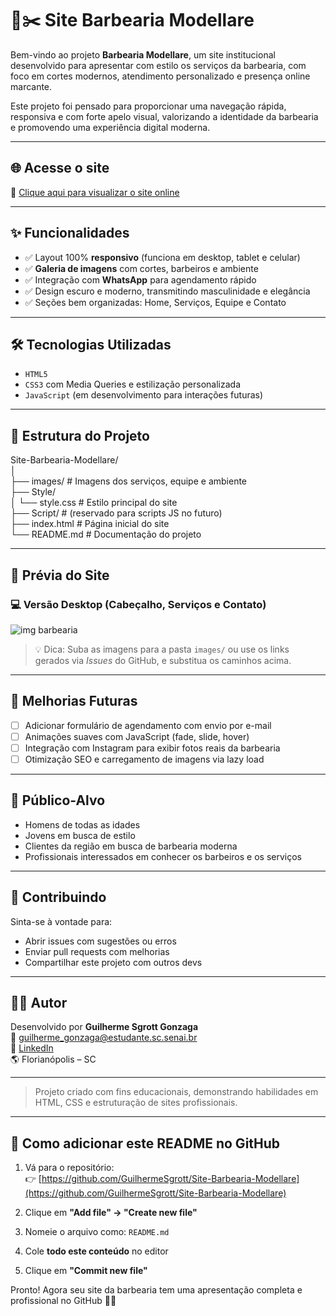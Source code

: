 # 💈✂️ Site Barbearia Modellare

Bem-vindo ao projeto **Barbearia Modellare**, um site institucional desenvolvido para apresentar com estilo os serviços da barbearia, com foco em cortes modernos, atendimento personalizado e presença online marcante.

Este projeto foi pensado para proporcionar uma navegação rápida, responsiva e com forte apelo visual, valorizando a identidade da barbearia e promovendo uma experiência digital moderna.

---

## 🌐 Acesse o site

🔗 [Clique aqui para visualizar o site online](https://guilhermesgrott.github.io/Site-Barbearia-Modellare/)

---

## ✨ Funcionalidades

- ✅ Layout 100% **responsivo** (funciona em desktop, tablet e celular)  
- ✅ **Galeria de imagens** com cortes, barbeiros e ambiente  
- ✅ Integração com **WhatsApp** para agendamento rápido  
- ✅ Design escuro e moderno, transmitindo masculinidade e elegância  
- ✅ Seções bem organizadas: Home, Serviços, Equipe e Contato

---

## 🛠️ Tecnologias Utilizadas

- `HTML5`  
- `CSS3` com Media Queries e estilização personalizada  
- `JavaScript` (em desenvolvimento para interações futuras)

---

## 📁 Estrutura do Projeto

Site-Barbearia-Modellare/  
│  
├── images/              # Imagens dos serviços, equipe e ambiente  
├── Style/  
│   └── style.css        # Estilo principal do site  
├── Script/              # (reservado para scripts JS no futuro)  
├── index.html           # Página inicial do site  
└── README.md            # Documentação do projeto

---

## 📸 Prévia do Site

### 💻 Versão Desktop (Cabeçalho, Serviços e Contato)

![img barbearia](https://github.com/user-attachments/assets/b48d8304-e537-4643-8442-78b6169c5b09)


> 💡 Dica: Suba as imagens para a pasta `images/` ou use os links gerados via *Issues* do GitHub, e substitua os caminhos acima.

---

## 🧠 Melhorias Futuras

- [ ] Adicionar formulário de agendamento com envio por e-mail  
- [ ] Animações suaves com JavaScript (fade, slide, hover)  
- [ ] Integração com Instagram para exibir fotos reais da barbearia  
- [ ] Otimização SEO e carregamento de imagens via lazy load

---

## 👥 Público-Alvo

- Homens de todas as idades  
- Jovens em busca de estilo  
- Clientes da região em busca de barbearia moderna  
- Profissionais interessados em conhecer os barbeiros e os serviços

---

## 🤝 Contribuindo

Sinta-se à vontade para:

- Abrir issues com sugestões ou erros  
- Enviar pull requests com melhorias  
- Compartilhar este projeto com outros devs

---

## 👨‍💻 Autor

Desenvolvido por **Guilherme Sgrott Gonzaga**  
📧 guilherme_gonzaga@estudante.sc.senai.br  
🔗 [LinkedIn](https://www.linkedin.com/in/guilherme-sgrott-dev-frontend)  
🌎 Florianópolis – SC

---

> Projeto criado com fins educacionais, demonstrando habilidades em HTML, CSS e estruturação de sites profissionais.

---

## 🚀 Como adicionar este README no GitHub

1. Vá para o repositório:  
   👉 [https://github.com/GuilhermeSgrott/Site-Barbearia-Modellare](https://github.com/GuilhermeSgrott/Site-Barbearia-Modellare)

2. Clique em **"Add file" → "Create new file"**

3. Nomeie o arquivo como: `README.md`

4. Cole **todo este conteúdo** no editor

5. Clique em **"Commit new file"**

Pronto! Agora seu site da barbearia tem uma apresentação completa e profissional no GitHub 💈🔥

